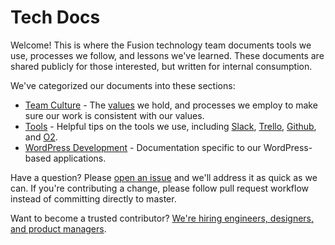# Tech Docs

Welcome! This is where the Fusion technology team documents tools we use, processes we follow, and lessons we've learned. These documents are shared publicly for those interested, but written for internal consumption.

We've categorized our documents into these sections:

* [Team Culture](team-culture) - The [values](team-culture/values.md) we hold, and processes we employ to make sure our work is consistent with our values.
* [Tools](tools) - Helpful tips on the tools we use, including [Slack](tools/slack.md), [Trello](tools/trello.md), [Github](tools/github.md), and [O2](tools/o2.md).
* [WordPress Development](wordpress-development) - Documentation specific to our WordPress-based applications.

Have a question? Please [open an issue](https://github.com/fusioneng/tech-docs/issues/new) and we'll address it as quick as we can. If you're contributing a change, please follow pull request workflow instead of committing directly to master.

Want to become a trusted contributor? [We're hiring engineers, designers, and product managers](http://next.fusion.net/work-with-us/).
